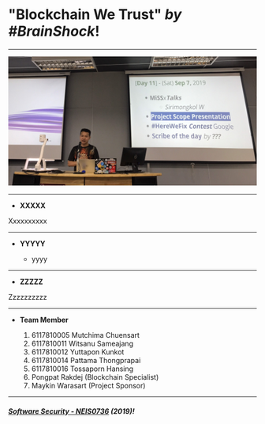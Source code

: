 # **"Blockchain We Trust"** *by #BrainShock*!
---

![](ScopePresentation.jpg "by Khun Wissanu Sameejaeng")

---

* **XXXXX**

Xxxxxxxxxx

---

* **YYYYY**

	* yyyy

---

* **ZZZZZ**

Zzzzzzzzzz

---
* **Team Member**

	1. 6117810005 Mutchima Chuensart
	2. 6117810011 Witsanu Sameajang
	3. 6117810012 Yuttapon Kunkot
	4. 6117810014 Pattama Thongprapai
	5. 6117810016 Tossaporn Hansing
	6. Pongpat Rakdej (Blockchain Specialist)
	7. Maykin Warasart (Project Sponsor)
---

##### **[Software Security - NEIS0736](../) (2019)**!
